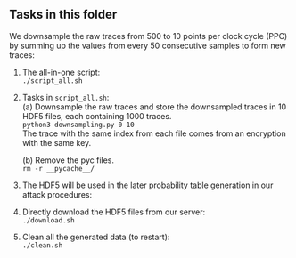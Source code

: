 ## Tasks in this folder

We downsample the raw traces from 500 to 10 points per clock cycle (PPC) by summing up the values from every 50 consecutive samples to form new traces:

1. The all-in-one script:  
	`./script_all.sh`  

2. Tasks in `script_all.sh`:  
	(a) Downsample the raw traces and store the downsampled traces in 10 HDF5 files, each containing 1000 traces.  
		`python3 downsampling.py 0 10`  
		The trace with the same index from each file comes from an encryption with the same key.  

	(b) Remove the pyc files.  
		`rm -r __pycache__/`  

3. The HDF5 will be used in the later probability table generation in our attack procedures:  

4. Directly download the HDF5 files from our server:  
	`./download.sh`  

5. Clean all the generated data (to restart):  
	`./clean.sh`  


